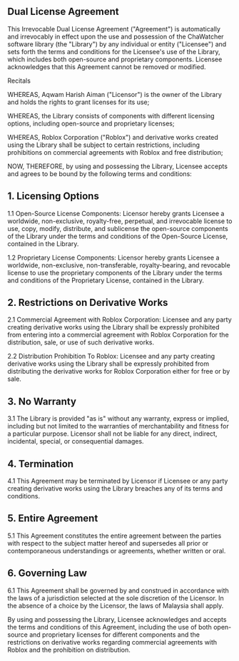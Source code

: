 ## Dual License Agreement

This Irrevocable Dual License Agreement ("Agreement") is automatically and irrevocably in effect upon the use and possession of the ChaWatcher software library (the "Library") by any individual or entity ("Licensee") and sets forth the terms and conditions for the Licensee's use of the Library, which includes both open-source and proprietary components. Licensee acknowledges that this Agreement cannot be removed or modified.

Recitals

WHEREAS, Aqwam Harish Aiman ("Licensor") is the owner of the Library and holds the rights to grant licenses for its use;

WHEREAS, the Library consists of components with different licensing options, including open-source and proprietary licenses;

WHEREAS, Roblox Corporation ("Roblox") and derivative works created using the Library shall be subject to certain restrictions, including prohibitions on commercial agreements with Roblox and free distribution;

NOW, THEREFORE, by using and possessing the Library, Licensee accepts and agrees to be bound by the following terms and conditions:

## 1. Licensing Options

1.1 Open-Source License Components: Licensor hereby grants Licensee a worldwide, non-exclusive, royalty-free, perpetual, and irrevocable license to use, copy, modify, distribute, and sublicense the open-source components of the Library under the terms and conditions of the Open-Source License, contained in the Library.

1.2 Proprietary License Components: Licensor hereby grants Licensee a worldwide, non-exclusive, non-transferable, royalty-bearing, and revocable license to use the proprietary components of the Library under the terms and conditions of the Proprietary License, contained in the Library.

## 2. Restrictions on Derivative Works

2.1 Commercial Agreement with Roblox Corporation: Licensee and any party creating derivative works using the Library shall be expressly prohibited from entering into a commercial agreement with Roblox Corporation for the distribution, sale, or use of such derivative works.

2.2 Distribution Prohibition To Roblox: Licensee and any party creating derivative works using the Library shall be expressly prohibited from distributing the derivative works for Roblox Corporation either for free or by sale.

## 3. No Warranty

3.1 The Library is provided "as is" without any warranty, express or implied, including but not limited to the warranties of merchantability and fitness for a particular purpose. Licensor shall not be liable for any direct, indirect, incidental, special, or consequential damages.

## 4. Termination

4.1 This Agreement may be terminated by Licensor if Licensee or any party creating derivative works using the Library breaches any of its terms and conditions.

## 5. Entire Agreement

5.1 This Agreement constitutes the entire agreement between the parties with respect to the subject matter hereof and supersedes all prior or contemporaneous understandings or agreements, whether written or oral.

## 6. Governing Law

6.1 This Agreement shall be governed by and construed in accordance with the laws of a jurisdiction selected at the sole discretion of the Licensor. In the absence of a choice by the Licensor, the laws of Malaysia shall apply.

By using and possessing the Library, Licensee acknowledges and accepts the terms and conditions of this Agreement, including the use of both open-source and proprietary licenses for different components and the restrictions on derivative works regarding commercial agreements with Roblox and the prohibition on distribution.
